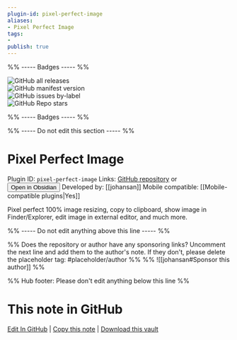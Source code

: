 ```yaml
---
plugin-id: pixel-perfect-image
aliases:
- Pixel Perfect Image
tags: 
- 
publish: true
---
```


%% ----- Badges ----- %%

![GitHub all releases](https://img.shields.io/github/downloads/johansan/pixel-perfect-image/total?color=573E7A&logo=github&style=for-the-badge)   
![GitHub manifest version](https://img.shields.io/github/manifest-json/v/johansan/pixel-perfect-image?color=573E7A&logo=github&style=for-the-badge)   
![GitHub issues by-label](https://img.shields.io/github/issues/johansan/pixel-perfect-image/help%20wanted?color=573E7A&logo=github&style=for-the-badge)   
![GitHub Repo stars](https://img.shields.io/github/stars/johansan/pixel-perfect-image?color=573E7A&logo=github&style=for-the-badge)

%% ----- Badges ----- %%

%% ----- Do not edit this section ----- %%

# Pixel Perfect Image

Plugin ID: `pixel-perfect-image`
Links: [GitHub repository](https://github.com/johansan/pixel-perfect-image) or [<button id=HH>Open in Obsidian</button>](obsidian://show-plugin?id=pixel-perfect-image)
Developed by: [[johansan]]
Mobile compatible: [[Mobile-compatible plugins|Yes]]

Pixel perfect 100% image resizing, copy to clipboard, show image in Finder/Explorer, edit image in external editor, and much more.

%% ----- Do not edit anything above this line ----- %% 

%% Does the repository or author have any sponsoring links? Uncomment the next line and add them to the author's note. If they don't, please delete the placeholder tag: #placeholder/author %%
%% ![[johansan#Sponsor this author]] %%

%% Hub footer: Please don't edit anything below this line %%

# This note in GitHub

<span class="git-footer">[Edit In GitHub](https://github.dev/obsidian-community/obsidian-hub/blob/main/02%20-%20Community%20Expansions/02.05%20All%20Community%20Expansions/Plugins/pixel-perfect-image.md "git-hub-edit-note") | [Copy this note](https://raw.githubusercontent.com/obsidian-community/obsidian-hub/main/02%20-%20Community%20Expansions/02.05%20All%20Community%20Expansions/Plugins/pixel-perfect-image.md "git-hub-copy-note") | [Download this vault](https://github.com/obsidian-community/obsidian-hub/archive/refs/heads/main.zip "git-hub-download-vault") </span>
